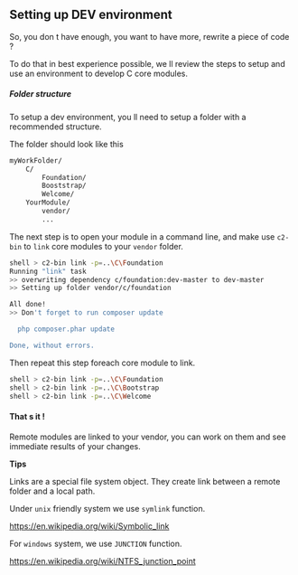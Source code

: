 ## Setting up DEV environment

So, you don t have enough, you want to have more, rewrite a piece of code ?

To do that in best experience possible, we ll review the steps
to setup and use an environment to develop C core modules.

##### Folder structure

To setup a dev environment, you ll need to setup
a folder with a recommended structure.

The folder should look like this

```sh
myWorkFolder/
    C/
        Foundation/
        Booststrap/
        Welcome/
    YourModule/
        vendor/
        ...
```

The next step is to open your module in a command line,
and make use `c2-bin` to `link` core modules to your `vendor` folder.

```sh
shell > c2-bin link -p=..\C\Foundation
Running "link" task
>> overwriting dependency c/foundation:dev-master to dev-master
>> Setting up folder vendor/c/foundation

All done!
>> Don't forget to run composer update

  php composer.phar update

Done, without errors.
```

Then repeat this step foreach core module to link.

```sh
shell > c2-bin link -p=..\C\Foundation
shell > c2-bin link -p=..\C\Bootstrap
shell > c2-bin link -p=..\C\Welcome
```

#### That s it !

Remote modules are linked to your vendor,
you can work on them and see immediate results of your changes.

__Tips__

Links are a special file system object.
They create link between a remote folder and a local path.

Under `unix` friendly system we use `symlink` function.

https://en.wikipedia.org/wiki/Symbolic_link

For `windows` system, we use `JUNCTION` function.

https://en.wikipedia.org/wiki/NTFS_junction_point
